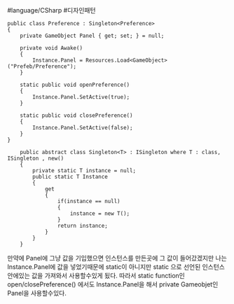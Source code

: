 #language/CSharp #디자인패턴  

```CSharp
public class Preference : Singleton<Preference>
{
	private GameObject Panel { get; set; } = null;

	private void Awake()
	{
		Instance.Panel = Resources.Load<GameObject>("Prefeb/Preference");
	}

	static public void openPreference()
	{
		Instance.Panel.SetActive(true);
	}

	static public void closePreference()
	{
		Instance.Panel.SetActive(false);
	}
}
```

```CSharp
    public abstract class Singleton<T> : ISingleton where T : class, ISingleton , new()
    {
        private static T instance = null;
        public static T Instance
        {
            get 
            {
                if(instance == null)
                {
                    instance = new T();
                }
                return instance;
            }
        }
    }
```

만약에 Panel에 그냥 값을 기입했으면 인스턴스를 만든곳에 그 값이 들어갔겠지만
나는 Instance.Panel에 값을 넣었기때문에 static이 아니지만 static 으로 선언된 인스턴스 안에있는 값을 가져와서 사용할수있게 됬다.
따라서 static function인 open/closePreference() 에서도 Instance.Panel을 해서 private Gameobjet인 Panel을 사용할수있다.